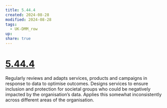 ```yaml
---
title: 5.44.4
created: 2024-08-28
modified: 2024-08-28
tags:
  - UK-DMM_row
up: 
share: true
---
```

# [5.44.4](5.44.4.md)

Regularly reviews and adapts services, products and campaigns in response to data to optimise outcomes. Designs services to ensure inclusion and protection for societal groups who could be negatively impacted by the organisation’s data. Applies this somewhat inconsistently across different areas of the organisation.
